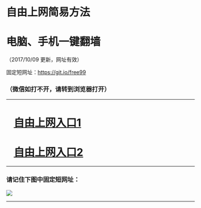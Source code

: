 ﻿# 自由上网简易方法

# 电脑、手机一键翻墙

（2017/10/09 更新，网址有效）

固定短网址：https://git.io/free99

### （微信如打不开，请转到浏览器打开）


***





# &nbsp;&nbsp; <a href="http://ft347120668.fwq-tz-1001.info/fwqtz01.html?t=10090017904 " target="_blank">自由上网入口1</a>
# &nbsp;&nbsp; <a href="http://ft1359712699.fwq-tz-1002.info/fwqtz02.html?t=100900121224 " target="_blank">自由上网入口2</a>
***

### 请记住下图中固定短网址：

<img src="https://s3-us-west-2.amazonaws.com/fwq-1001/yjfq-20170905okok.png" /> 


***

